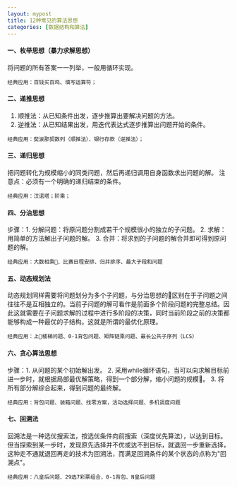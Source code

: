 ```yaml
---
layout: mypost
title: 12种常见的算法思想
categories: [数据结构和算法]
---
```


#### 一、枚举思想（暴力求解思想）
将问题的所有答案一一列举，一般用循环实现。
```
经典应用：百钱买百鸡、填写运算符；
```
#### 二、递推思想
1. 顺推法：从已知条件出发，逐步推算出要解决问题的方法。
2. 逆推法：从已知结果出发，用迭代表达式逐步推算出问题开始的条件。
```
经典应用：斐波那契数列（顺推法）、银行存款（逆推法）；
```
#### 三、递归思想
把问题转化为规模缩小的同类问题，然后再递归调用自身函数求出问题的解。
注意点：必须有一个明确的递归结束的条件。
```
经典应用：汉诺塔；阶乘；
```
#### 四、分治思想
步骤：1. 分解问题：将原问题分割成若干个规模很小的独立的子问题。
2. 求解：用简单的方法解出子问题的解。
3. 合并：将求到的子问题的解合并即可得到原问题的解。
```
经典应用：大数相乘、比赛日程安排、归并排序、最大子段和问题
```
#### 五、动态规划法
动态规划同样需要将问题划分为多个子问题，与分治思想的区别在于子问题之间往往不是互相独立的。当前子问题的解可看作是前面多个阶段问题的完整总结。因此这就需要在子问题求解的过程中进行多阶段的决策，同时当前阶段之前的决策都能够构成一种最优的子结构。这就是所谓的最优化原理。
```
经典应用：上楼梯问题、0-1背包问题、矩阵链乘问题、最长公共子序列（LCS）
```
#### 六、贪心算法思想
步骤：1. 从问题的某个初始解出发。
2. 采用while循环语句，当可以向求解目标前进一步时，就根据局部最优解策略，得到一个部分解，缩小问题的规模。
3. 将所有部分解综合起来，得到问题的最终解。
```
经典应用：背包问题、装箱问题、找零方案，活动选择问题、多机调度问题
```
#### 七、回溯法
回溯法是一种选优搜索法，按选优条件向前搜索（深度优先算法），以达到目标。但当探索到某一步时，发现原先选择并不优或达不到目标，就退回一步重新选择，这种走不通就退回再走的技术为回溯法，而满足回溯条件的某个状态的点称为"回溯点"。
```
经典应用：八皇后问题、29选7彩票组合，0-1背包、N皇后问题
```
